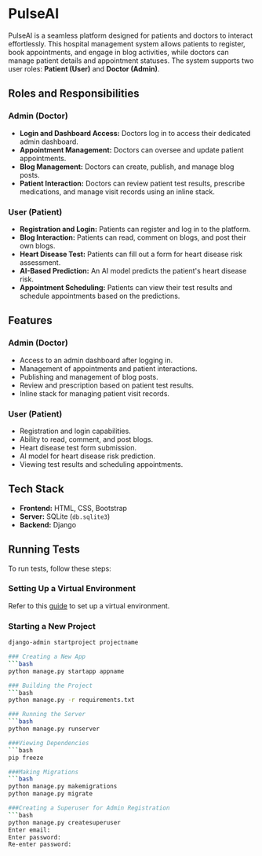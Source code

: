# PulseAI

PulseAI is a seamless platform designed for patients and doctors to interact effortlessly. This hospital management system allows patients to register, book appointments, and engage in blog activities, while doctors can manage patient details and appointment statuses. The system supports two user roles: **Patient (User)** and **Doctor (Admin)**.

## Roles and Responsibilities

### Admin (Doctor)
- **Login and Dashboard Access:** Doctors log in to access their dedicated admin dashboard.
- **Appointment Management:** Doctors can oversee and update patient appointments.
- **Blog Management:** Doctors can create, publish, and manage blog posts.
- **Patient Interaction:** Doctors can review patient test results, prescribe medications, and manage visit records using an inline stack.

### User (Patient)
- **Registration and Login:** Patients can register and log in to the platform.
- **Blog Interaction:** Patients can read, comment on blogs, and post their own blogs.
- **Heart Disease Test:** Patients can fill out a form for heart disease risk assessment.
- **AI-Based Prediction:** An AI model predicts the patient's heart disease risk.
- **Appointment Scheduling:** Patients can view their test results and schedule appointments based on the predictions.

## Features

### Admin (Doctor)
- Access to an admin dashboard after logging in.
- Management of appointments and patient interactions.
- Publishing and management of blog posts.
- Review and prescription based on patient test results.
- Inline stack for managing patient visit records.

### User (Patient)
- Registration and login capabilities.
- Ability to read, comment, and post blogs.
- Heart disease test form submission.
- AI model for heart disease risk prediction.
- Viewing test results and scheduling appointments.

## Tech Stack

- **Frontend:** HTML, CSS, Bootstrap
- **Server:** SQLite (`db.sqlite3`)
- **Backend:** Django

## Running Tests

To run tests, follow these steps:

### Setting Up a Virtual Environment
Refer to this [guide](https://www.freecodecamp.org/news/how-to-setup-virtual-environments-in-python/) to set up a virtual environment.

### Starting a New Project
```bash
django-admin startproject projectname

### Creating a New App
```bash
python manage.py startapp appname

### Building the Project
```bash
python manage.py -r requirements.txt

### Running the Server
```bash
python manage.py runserver

###Viewing Dependencies
```bash
pip freeze

###Making Migrations
```bash
python manage.py makemigrations
python manage.py migrate

###Creating a Superuser for Admin Registration
```bash
python manage.py createsuperuser
Enter email:
Enter password:
Re-enter password:
